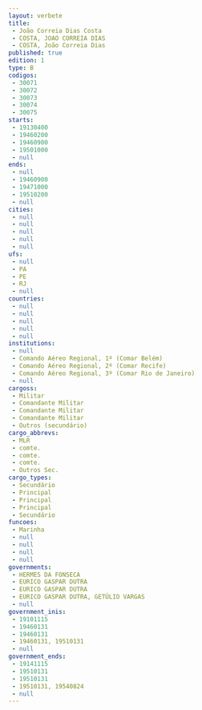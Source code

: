 ```yaml
---
layout: verbete
title:
 - João Correia Dias Costa
 - COSTA, JOAO CORREIA DIAS
 - COSTA, João Correia Dias
published: true
edition: 1  
type: B
codigos: 
 - 30071
 - 30072
 - 30073
 - 30074
 - 30075
starts: 
 - 19130400
 - 19460200
 - 19460900
 - 19501000
 - null 
ends: 
 - null 
 - 19460900
 - 19471000
 - 19510200
 - null 
cities: 
 - null 
 - null 
 - null 
 - null 
 - null 
ufs: 
 - null 
 - PA
 - PE
 - RJ
 - null 
countries: 
 - null 
 - null 
 - null 
 - null 
 - null 
institutions: 
 - null 
 - Comando Aéreo Regional, 1º (Comar Belém)
 - Comando Aéreo Regional, 2º (Comar Recife)
 - Comando Aéreo Regional, 3º (Comar Rio de Janeiro)
 - null 
cargoss: 
 - Militar
 - Comandante Militar
 - Comandante Militar
 - Comandante Militar
 - Outros (secundário)
cargo_abbrevs: 
 - MLR
 - comte.
 - comte.
 - comte.
 - Outros Sec.
cargo_types: 
 - Secundário
 - Principal
 - Principal
 - Principal
 - Secundário
funcoes: 
 - Marinha
 - null 
 - null 
 - null 
 - null 
governments: 
 - HERMES DA FONSECA
 - EURICO GASPAR DUTRA
 - EURICO GASPAR DUTRA
 - EURICO GASPAR DUTRA, GETÚLIO VARGAS
 - null 
government_inis: 
 - 19101115
 - 19460131
 - 19460131
 - 19460131, 19510131
 - null 
government_ends: 
 - 19141115
 - 19510131
 - 19510131
 - 19510131, 19540824
 - null 
---
```



